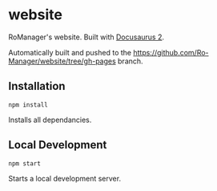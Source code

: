 # website
RoManager's website. Built with [Docusaurus 2](https://v2.docusaurus.io/).

Automatically built and pushed to the https://github.com/Ro-Manager/website/tree/gh-pages branch.

## Installation
```
npm install
``` 
Installs all dependancies.

## Local Development
```
npm start
```
Starts a local development server.
